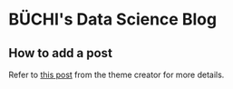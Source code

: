 # BÜCHI's Data Science Blog

## How to add a post

Refer to [this post](https://hugoloveit.com/theme-documentation-content/#extended-markdown-syntax) from the theme creator for more details.